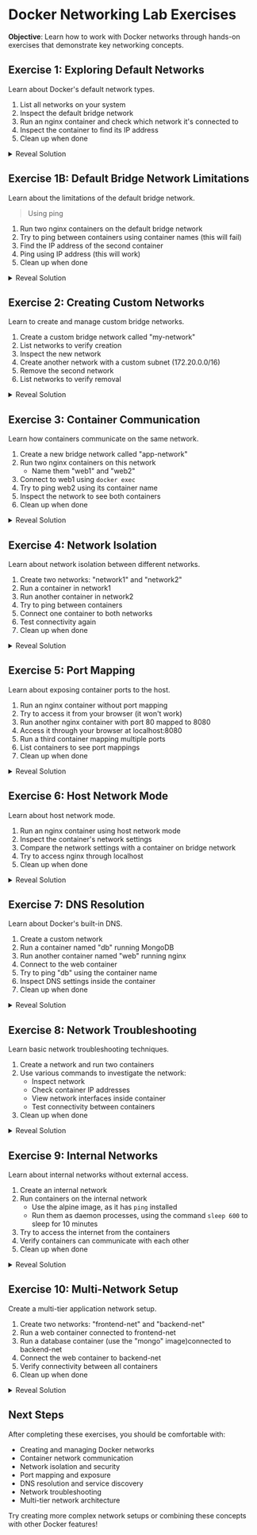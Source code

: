 # Docker Networking Lab Exercises

__Objective__: Learn how to work with Docker networks through hands-on exercises that demonstrate key networking concepts.

## Exercise 1: Exploring Default Networks
Learn about Docker's default network types.

1. List all networks on your system
2. Inspect the default bridge network
3. Run an nginx container and check which network it's connected to
4. Inspect the container to find its IP address
5. Clean up when done

<details>
<summary>Reveal Solution</summary>

```bash
# List all networks
docker network ls

# Inspect bridge network
docker network inspect bridge

# Run container
docker run -d --name web1 nginx

# Check container's network
docker inspect web1 | grep -A 10 "Networks"

# Clean up
docker stop web1
docker rm web1
```
</details>

## Exercise 1B: Default Bridge Network Limitations
Learn about the limitations of the default bridge network.

> Using ping
  

1. Run two nginx containers on the default bridge network
2. Try to ping between containers using container names (this will fail)
3. Find the IP address of the second container
4. Ping using IP address (this will work)
5. Clean up when done

<details>
<summary>Reveal Solution</summary>

```bash
# Run two containers on default bridge network
docker run -d --name bridge1 nginx
docker run -d --name bridge2 nginx

# Install ping utility in first container
docker exec -it bridge1 apt-get update
docker exec -it bridge1 apt-get install -y iputils-ping

# Try to ping by name (this will fail)
docker exec -it bridge1 ping bridge2

# Get IP address of bridge2
docker inspect bridge2 | grep IPAddress

# Ping using IP address (this will work)
docker exec -it bridge1 ping <IP_ADDRESS_OF_BRIDGE2>

# Clean up
docker stop bridge1 bridge2
docker rm bridge1 bridge2
```
</details>

## Exercise 2: Creating Custom Networks
Learn to create and manage custom bridge networks.

1. Create a custom bridge network called "my-network"
2. List networks to verify creation
3. Inspect the new network
4. Create another network with a custom subnet (172.20.0.0/16)
5. Remove the second network
6. List networks to verify removal

<details>
<summary>Reveal Solution</summary>

```bash
# Create custom network
docker network create my-network

# List networks
docker network ls

# Inspect network
docker network inspect my-network

# Create network with custom subnet
docker network create --subnet=172.20.0.0/16 custom-subnet

# Remove network
docker network rm custom-subnet

# Verify removal
docker network ls
```
</details>

## Exercise 3: Container Communication
Learn how containers communicate on the same network.

1. Create a new bridge network called "app-network"
2. Run two nginx containers on this network
   - Name them "web1" and "web2"
3. Connect to web1 using `docker exec`
4. Try to ping web2 using its container name
5. Inspect the network to see both containers
6. Clean up when done

<details>
<summary>Reveal Solution</summary>

```bash
# Create network
docker network create app-network

# Run containers
docker run -d --name web1 --network app-network nginx
docker run -d --name web2 --network app-network nginx

# Connect to web1 and ping web2
docker exec -it web1 apt-get update
docker exec -it web1 apt-get install -y iputils-ping
docker exec -it web1 ping web2

# Inspect network
docker network inspect app-network

# Clean up
docker stop web1 web2
docker rm web1 web2
docker network rm app-network
```
</details>

## Exercise 4: Network Isolation
Learn about network isolation between different networks.

1. Create two networks: "network1" and "network2"
2. Run a container in network1
3. Run another container in network2
4. Try to ping between containers
5. Connect one container to both networks
6. Test connectivity again
7. Clean up when done

<details>
<summary>Reveal Solution</summary>

```bash
# Create networks
docker network create network1
docker network create network2

# Run containers
docker run -d --name container1 --network network1 nginx
docker run -d --name container2 --network network2 nginx

# Try to ping (will fail)
docker exec -it container1 apt-get update
docker exec -it container1 apt-get install -y iputils-ping
docker exec -it container1 ping container2

# Connect container1 to network2
docker network connect network2 container1

# Try ping again
docker exec -it container1 ping container2

# Clean up
docker stop container1 container2
docker rm container1 container2
docker network rm network1 network2
```
</details>

## Exercise 5: Port Mapping
Learn about exposing container ports to the host.

1. Run an nginx container without port mapping
2. Try to access it from your browser (it won't work)
3. Run another nginx container with port 80 mapped to 8080
4. Access it through your browser at localhost:8080
5. Run a third container mapping multiple ports
6. List containers to see port mappings
7. Clean up when done

<details>
<summary>Reveal Solution</summary>

```bash
# Run container without port mapping
docker run -d --name web1 nginx

# Run container with port mapping
docker run -d --name web2 -p 8080:80 nginx

# Run container with multiple port mappings
docker run -d --name web3 -p 8081:80 -p 8443:443 nginx

# List containers
docker ps

# Clean up
docker stop web1 web2 web3
docker rm web1 web2 web3
```
</details>

## Exercise 6: Host Network Mode
Learn about host network mode.

1. Run an nginx container using host network mode
2. Inspect the container's network settings
3. Compare the network settings with a container on bridge network
4. Try to access nginx through localhost
5. Clean up when done

<details>
<summary>Reveal Solution</summary>

```bash
# Run container with host network
docker run -d --name host-nginx --network host nginx

# Inspect container
docker inspect host-nginx

# Run and inspect bridge container
docker run -d --name bridge-nginx nginx
docker inspect bridge-nginx

# Clean up
docker stop host-nginx bridge-nginx
docker rm host-nginx bridge-nginx
```
</details>

## Exercise 7: DNS Resolution
Learn about Docker's built-in DNS.

1. Create a custom network
2. Run a container named "db" running MongoDB
3. Run another container named "web" running nginx
4. Connect to the web container
5. Try to ping "db" using the container name
6. Inspect DNS settings inside the container
7. Clean up when done

<details>
<summary>Reveal Solution</summary>

```bash
# Create network
docker network create app-net

# Run containers
docker run -d --name db --network app-net mongo
docker run -d --name web --network app-net nginx

# Test DNS resolution
docker exec -it web apt-get update
docker exec -it web apt-get install -y iputils-ping
docker exec -it web ping db

# Check DNS settings
docker exec -it web cat /etc/resolv.conf

# Clean up
docker stop db web
docker rm db web
docker network rm app-net
```
</details>

## Exercise 8: Network Troubleshooting
Learn basic network troubleshooting techniques.

1. Create a network and run two containers
2. Use various commands to investigate the network:
   - Inspect network
   - Check container IP addresses
   - View network interfaces inside container
   - Test connectivity between containers
3. Clean up when done

<details>
<summary>Reveal Solution</summary>

```bash
# Create network and containers
docker network create trouble-net
docker run -d --name cont1 --network trouble-net nginx
docker run -d --name cont2 --network trouble-net nginx

# Inspect network
docker network inspect trouble-net

# Check container IP
docker inspect -f '{{range .NetworkSettings.Networks}}{{.IPAddress}}{{end}}' cont1

# View network interfaces
docker exec -it cont1 apt-get update
docker exec -it cont1 apt-get install -y iproute2
docker exec -it cont1 ip addr

# Test connectivity
docker exec -it cont1 apt-get install -y iputils-ping
docker exec -it cont1 ping cont2

# Clean up
docker stop cont1 cont2
docker rm cont1 cont2
docker network rm trouble-net
```
</details>

## Exercise 9: Internal Networks
Learn about internal networks without external access.

1. Create an internal network
2. Run containers on the internal network
    - Use the alpine image, as it has `ping` installed
    - Run them as daemon processes, using the command `sleep 600` to sleep for 10 minutes
3. Try to access the internet from the containers
4. Verify containers can communicate with each other
5. Clean up when done

<details>
<summary>Reveal Solution</summary>

```bash
# Create internal network
docker network create --internal internal-net

# Run containers
docker run -d --rm --name internal1 --network internal-net alpine sleep 600
docker run -d --rm --name internal2 --network internal-net alpine sleep 600

# Try internet access from within containers (should fail)
docker exec -it internal1 ping google.com

# Test internal communication
docker exec -it internal1 ping internal2

# Clean up
docker stop internal1 internal2
docker rm internal1 internal2
docker network rm internal-net
```
</details>

## Exercise 10: Multi-Network Setup
Create a multi-tier application network setup.

1. Create two networks: "frontend-net" and "backend-net"
2. Run a web container connected to frontend-net
3. Run a database container (use the "mongo" image)connected to backend-net
4. Connect the web container to backend-net
5. Verify connectivity between all containers
6. Clean up when done

<details>
<summary>Reveal Solution</summary>

```bash
# Create networks
docker network create frontend-net
docker network create backend-net

# Run containers
docker run -d --name webapp --network frontend-net nginx
docker run -d --name database --network backend-net mongo

# Connect webapp to backend
docker network connect backend-net webapp

# Test connectivity
docker exec -it webapp apt-get update
docker exec -it webapp apt-get install -y iputils-ping
docker exec -it webapp ping database

# Clean up
docker stop webapp database
docker rm webapp database
docker network rm frontend-net backend-net
```
</details>

## Next Steps
After completing these exercises, you should be comfortable with:
- Creating and managing Docker networks
- Container network communication
- Network isolation and security
- Port mapping and exposure
- DNS resolution and service discovery
- Network troubleshooting
- Multi-tier network architecture

Try creating more complex network setups or combining these concepts with other Docker features! 